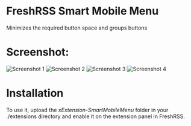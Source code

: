 # FreshRSS Smart Mobile Menu
Minimizes the required button space and groups buttons

# Screenshot:
![Screenshot 1](https://rawgit.com/oyox/FreshRSS-extensions/master/xExtension-SmartMobileMenu/screenshot1.png)
![Screenshot 2](https://rawgit.com/oyox/FreshRSS-extensions/master/xExtension-SmartMobileMenu/screenshot2.png)
![Screenshot 3](https://rawgit.com/oyox/FreshRSS-extensions/master/xExtension-SmartMobileMenu/screenshot3.png)
![Screenshot 4](https://rawgit.com/oyox/FreshRSS-extensions/master/xExtension-SmartMobileMenu/screenshot4.png)

# Installation
To use it, upload the *xExtension-SmartMobileMenu* folder in your ./extensions directory and enable it on the extension panel in FreshRSS.